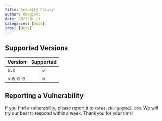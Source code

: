 ```yaml
---
title: Security Policy
author: mbaggett
date: 2023-09-11
categories: [Docs]
tags: [Docs]
---
```

## Supported Versions

| Version   | Supported |
|:----------|:---------:|
| `6.x`     |     ✓     |
| < `6.0.0` |     ✗     |

## Reporting a Vulnerability

If you find a vulnerability, please report it to `cotes.chung@gmail.com`.
We will try our best to respond within a week. Thank you for your time!
